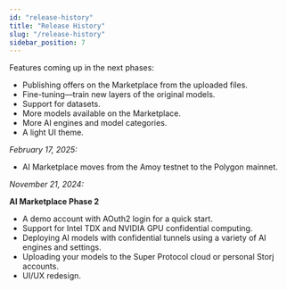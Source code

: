 ```yaml
---
id: "release-history"
title: "Release History"
slug: "/release-history"
sidebar_position: 7
---
```


Features coming up in the next phases:

- Publishing offers on the Marketplace from the uploaded files.
- Fine-tuning—train new layers of the original models.
- Support for datasets.
- More models available on the Marketplace.
- More AI engines and model categories.
- A light UI theme.

_February 17, 2025:_

- AI Marketplace moves from the Amoy testnet to the Polygon mainnet.

_November 21, 2024:_

**AI Marketplace Phase 2**

- A demo account with AOuth2 login for a quick start.
- Support for Intel TDX and NVIDIA GPU confidential computing.
- Deploying AI models with confidential tunnels using a variety of AI engines and settings.
- Uploading your models to the Super Protocol cloud or personal Storj accounts.
- UI/UX redesign.